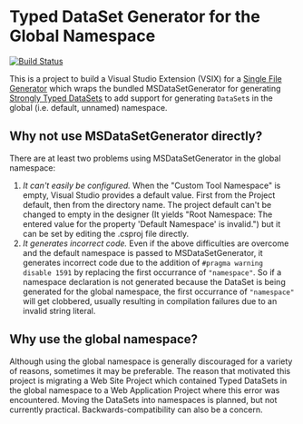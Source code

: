 Typed DataSet Generator for the Global Namespace
================================================

[![Build Status](https://img.shields.io/appveyor/ci/kevinoid/kevinlocke-visualstudio-globaldatasetgenerators/master.svg?style=flat&label=build+status)](https://ci.appveyor.com/project/kevinoid/kevinlocke-visualstudio-globaldatasetgenerators)

This is a project to build a Visual Studio Extension (VSIX) for a [Single File
Generator](https://docs.microsoft.com/en-us/visualstudio/extensibility/internals/implementing-single-file-generators)
which wraps the bundled MSDataSetGenerator for generating [Strongly Typed
DataSets](https://docs.microsoft.com/en-us/dotnet/framework/data/adonet/dataset-datatable-dataview/typed-datasets)
to add support for generating `DataSet`s in the global (i.e. default, unnamed)
namespace.

## Why not use MSDataSetGenerator directly?

There are at least two problems using MSDataSetGenerator in the global
namespace:

1.  *It can't easily be configured.*  When the "Custom Tool Namespace" is
    empty, Visual Studio provides a default value.  First from the Project
    default, then from the directory name.  The project default can't be
    changed to empty in the designer (It yields "Root Namespace: The entered
    value for the property 'Default Namespace' is invalid.") but it can be set
    by editing the .csproj file directly.
2.  *It generates incorrect code.*  Even if the above difficulties are
    overcome and the default namespace is passed to MSDataSetGenerator, it
    generates incorrect code due to the addition of `#pragma warning disable
    1591` by replacing the first occurrance of `"namespace"`.  So if a
    namespace declaration is not generated because the DataSet is being
    generated for the global namespace, the first occurrance of `"namespace"`
    will get clobbered, usually resulting in compilation failures due to an
    invalid string literal.

## Why use the global namespace?

Although using the global namespace is generally discouraged for a variety of
reasons, sometimes it may be preferable.  The reason that motivated this
project is migrating a Web Site Project which contained Typed DataSets in the
global namespace to a Web Application Project where this error was
encountered.  Moving the DataSets into namespaces is planned, but not
currently practical.  Backwards-compatibility can also be a concern.
